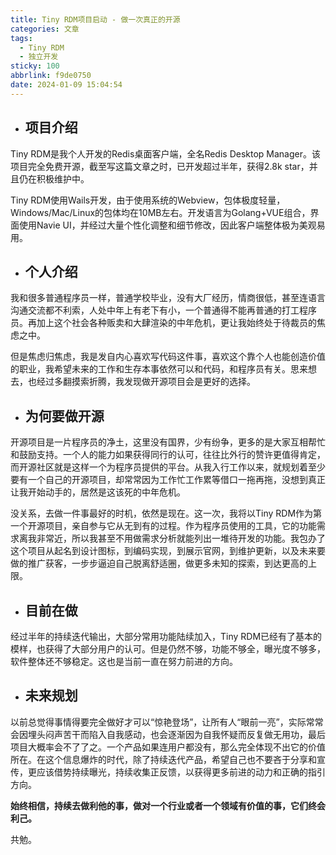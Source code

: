```yaml
---
title: Tiny RDM项目启动 - 做一次真正的开源
categories: 文章
tags:
  - Tiny RDM
  - 独立开发
sticky: 100
abbrlink: f9de0750
date: 2024-01-09 15:04:54
---
```

- ## 项目介绍
Tiny RDM是我个人开发的Redis桌面客户端，全名Redis Desktop Manager。该项目完全免费开源，截至写这篇文章之时，已开发超过半年，获得2.8k star，并且仍在积极维护中。

Tiny RDM使用Wails开发，由于使用系统的Webview，包体极度轻量，Windows/Mac/Linux的包体均在10MB左右。开发语言为Golang+VUE组合，界面使用Navie UI，并经过大量个性化调整和细节修改，因此客户端整体极为美观易用。

- ## 个人介绍
我和很多普通程序员一样，普通学校毕业，没有大厂经历，情商很低，甚至连语言沟通交流都不利索，人处中年上有老下有小，一个普通得不能再普通的打工程序员。再加上这个社会各种贩卖和大肆渲染的中年危机，更让我始终处于待裁员的焦虑之中。

但是焦虑归焦虑，我是发自内心喜欢写代码这件事，喜欢这个靠个人也能创造价值的职业，我希望未来的工作和生存本事依然可以和代码，和程序员有关。思来想去，也经过多翻摸索折腾，我发现做开源项目会是更好的选择。

- ## 为何要做开源
开源项目是一片程序员的净土，这里没有国界，少有纷争，更多的是大家互相帮忙和鼓励支持。一个人的能力如果获得同行的认可，往往比外行的赞许更值得肯定，而开源社区就是这样一个为程序员提供的平台。从我入行工作以来，就规划着至少要有一个自己的开源项目，却常常因为工作忙工作累等借口一拖再拖，没想到真正让我开始动手的，居然是这该死的中年危机。

没关系，去做一件事最好的时机，依然是现在。这一次，我将以Tiny RDM作为第一个开源项目，亲自参与它从无到有的过程。作为程序员使用的工具，它的功能需求离我非常近，所以我甚至不用做需求分析就能列出一堆待开发的功能。我包办了这个项目从起名到设计图标，到编码实现，到展示官网，到维护更新，以及未来要做的推广获客，一步步逼迫自己脱离舒适圈，做更多未知的探索，到达更高的上限。

- ## 目前在做
经过半年的持续迭代输出，大部分常用功能陆续加入，Tiny RDM已经有了基本的模样，也获得了大部分用户的认可。但是仍然不够，功能不够全，曝光度不够多，软件整体还不够稳定。这也是当前一直在努力前进的方向。

- ## 未来规划
以前总觉得事情得要完全做好才可以“惊艳登场”，让所有人“眼前一亮”，实际常常会因埋头闷声苦干而陷入自我感动，也会逐渐因为自我怀疑而反复做无用功，最后项目大概率会不了了之。一个产品如果连用户都没有，那么完全体现不出它的价值所在。在这个信息爆炸的时代，除了持续迭代产品，希望自己也不要吝于分享和宣传，更应该借势持续曝光，持续收集正反馈，以获得更多前进的动力和正确的指引方向。

**始终相信，持续去做利他的事，做对一个行业或者一个领域有价值的事，它们终会利己。**

共勉。
